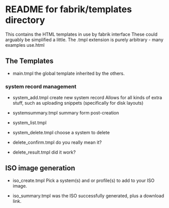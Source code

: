 README for fabrik/templates directory
=====================================

This contains the HTML templates in use by fabrik interface
These could arguably be simplified a little.
The .tmpl extension is purely arbitrary - many examples use.html

The Templates
-------------

* main.tmpl
the global template inherited by the others.

### system record management
* system_add.tmpl
  create new system record
  Allows for all kinds of extra stuff, such as uploading snippets
  (specifically for disk layouts)

* systemsummary.tmpl
  summary form post-creation

* system_list.tmpl

* system_delete.tmpl
  choose a system to delete

* delete_confirm.tmpl
  do you really mean it?

* delete_result.tmpl
  did it work?

ISO image generation
--------------------
* iso_create.tmpl
  Pick a system(s) and or profile(s) to add to your ISO image.

* iso_summary.tmpl
  was the ISO successfully generated, plus a download link.



